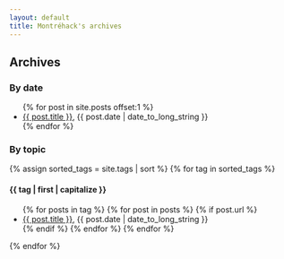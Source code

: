 ```yaml
---
layout: default
title: Montréhack's archives
---
```


## Archives

### By date

<ul>
  {% for post in site.posts offset:1 %}
    <li><a href="{{ post.url }}">{{ post.title }}</a>, {{ post.date | date_to_long_string }}</li>
  {% endfor %}
</ul>

### By topic

{% assign sorted_tags = site.tags | sort %}
{% for tag in sorted_tags %}
<h4>{{ tag | first | capitalize }}</h4>
<ul>
{% for posts in tag %}
{% for post in posts %}
  {% if post.url %}
  <li><a href="{{ post.url }}">{{ post.title }}</a>, {{ post.date | date_to_long_string }}</li>
  {% endif %}
{% endfor %}
{% endfor %}
</ul>
{% endfor %}
